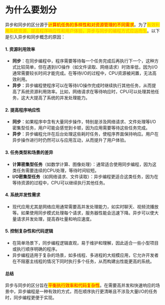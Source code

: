 # 为什么要划分

异步和同步的区分源于<mark style="color:red;">计算机任务的多样性和对资源管理的不同需求</mark>。为了<mark style="color:orange;">有效利用系统资源、提高程序响应性和用户体验，异步与同步的编程方式应运而生</mark>。以下是引入异步和同步概念的原因：

#### 1. **资源利用效率**

* **同步**：在同步编程中，程序需要等待每一个任务完成后再执行下一个，这种方式比较简单，但在遇到I/O操作（如文件读取、网络请求）时效率低，因为I/O通常需要较长时间才能完成。在等待I/O的过程中，CPU资源被闲置，无法高效利用。
* **异步**：异步编程使程序可以在等待I/O操作完成时继续执行其他任务，从而提高了系统资源利用效率。比如，网络请求在等待响应时，CPU可以处理其他任务，这大大提高了系统的并发处理能力。

#### 2. **提高程序响应性**

* **同步**：如果程序中含有大量同步操作，特别是涉及网络请求、文件处理等I/O密集型任务，用户可能会感觉到卡顿，因为应用需要等待这些任务完成。
* **异步**：异步编程允许在后台处理这些耗时任务，使程序界面保持响应。用户在异步操作进行时仍然可以与应用互动，从而提升了用户体验。

#### 3. **任务类型和场景的差异**

* **计算密集型任务**（如数学计算、图像处理）：通常适合使用同步编程，因为这类任务需要连续的CPU处理，等待时间较短。
* **I/O密集型任务**（如网络请求、文件读取）：异步编程更适合这类任务，因为在等待资源的过程中，CPU可以继续执行其他任务。

#### 4. **系统并发性需求**

* 现代应用尤其是网络应用通常需要高并发处理能力，如实时聊天、视频流播放等。如果使用同步模式处理每个请求，服务器性能会迅速下降。异步可以使大量请求并发处理，提高吞吐量和响应速度。

#### 5. **控制复杂性和代码逻辑**

* 在简单场景下，同步编程逻辑直观，易于维护和理解，因此适合一些小型项目或执行顺序明确的程序。
* 异步编程适用于复杂的场景，如多线程、多进程的大规模应用，它允许开发者在不阻塞主线程的情况下同时执行多个任务，从而构建出性能更高的系统。

#### 总结

异步与同步的区分旨在<mark style="color:red;">平衡执行效率和代码复杂性</mark>。在需要高并发和快速响应的场景中，异步编程是一种有效的方式，而在顺序执行更清晰且不涉及大量I/O的任务时，同步编程更便于实现。
